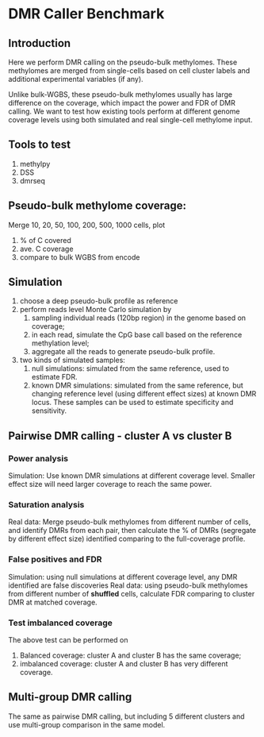 # DMR Caller Benchmark

## Introduction
Here we perform DMR calling on the pseudo-bulk methylomes. These methylomes are merged from single-cells based on 
cell cluster labels and additional experimental variables (if any). 

Unlike bulk-WGBS, these pseudo-bulk methylomes usually has large difference on the coverage, which impact the power and 
FDR of DMR calling. We want to test how existing tools perform at different genome coverage levels using both simulated 
and real single-cell methylome input.

## Tools to test
1. methylpy
2. DSS
3. dmrseq

## Pseudo-bulk methylome coverage:
Merge 10, 20, 50, 100, 200, 500, 1000 cells, plot

1. % of C covered
2. ave. C coverage
3. compare to bulk WGBS from encode

## Simulation
1. choose a deep pseudo-bulk profile as reference
2. perform reads level Monte Carlo simulation by
    1. sampling individual reads (120bp region) in the genome based on coverage;
    2. in each read, simulate the CpG base call based on the reference methylation level;
    3. aggregate all the reads to generate pseudo-bulk profile.
3. two kinds of simulated samples:
    1. null simulations: simulated from the same reference, used to estimate FDR.
    2. known DMR simulations: simulated from the same reference, but changing reference level (using different effect 
       sizes) at known DMR locus. These samples can be used to estimate specificity and sensitivity.

## Pairwise DMR calling - cluster A vs cluster B

### Power analysis
Simulation: Use known DMR simulations at different coverage level. Smaller effect size will need larger coverage 
to reach the same power.

### Saturation analysis
Real data: Merge pseudo-bulk methylomes from different number of cells, and identify DMRs from each pair, then 
calculate the % of DMRs (segregate by different effect size) identified comparing to the full-coverage profile.

### False positives and FDR
Simulation: using null simulations at different coverage level, any DMR identified are false discoveries
Real data: using pseudo-bulk methylomes from different number of **shuffled** cells, calculate FDR comparing to 
cluster DMR at matched coverage.

### Test imbalanced coverage
The above test can be performed on 
1) Balanced coverage: cluster A and cluster B has the same coverage;
2) imbalanced coverage: cluster A and cluster B has very different coverage.

## Multi-group DMR calling
The same as pairwise DMR calling, but including 5 different clusters and use multi-group comparison in the same model.

